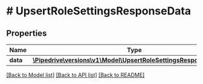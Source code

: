 # # UpsertRoleSettingsResponseData

## Properties

Name | Type | Description | Notes
------------ | ------------- | ------------- | -------------
**data** | [**\Pipedrive\versions\v1\Model\UpsertRoleSettingsResponseDataData**](UpsertRoleSettingsResponseDataData.md) |  | [optional]

[[Back to Model list]](../../README.md#models) [[Back to API list]](../../README.md#endpoints) [[Back to README]](../../README.md)
